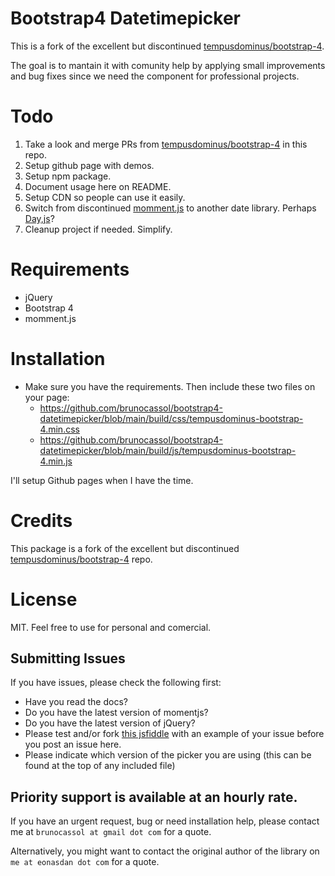 # Bootstrap4 Datetimepicker

This is a fork of the excellent but discontinued [tempusdominus/bootstrap-4](https://github.com/tempusdominus/bootstrap-4).

The goal is to mantain it with comunity help by applying small improvements and bug fixes since we need the component for professional projects.

# Todo

1. Take a look and merge PRs from [tempusdominus/bootstrap-4](https://github.com/tempusdominus/bootstrap-4) in this repo.
1. Setup github page with demos.
1. Setup npm package.
1. Document usage here on README.
1. Setup CDN so people can use it easily.
1. Switch from discontinued [momment.js](https://momentjs.com/docs/#/-project-status/) to another date library. Perhaps [Day,js](https://github.com/iamkun/dayjs)?
1. Cleanup project if needed. Simplify.

# Requirements

- jQuery
- Bootstrap 4
- momment.js

# Installation

- Make sure you have the requirements. Then include these two files on your page:
	- https://github.com/brunocassol/bootstrap4-datetimepicker/blob/main/build/css/tempusdominus-bootstrap-4.min.css
	- https://github.com/brunocassol/bootstrap4-datetimepicker/blob/main/build/js/tempusdominus-bootstrap-4.min.js

I'll setup Github pages when I have the time.

# Credits

This package is a fork of the excellent but discontinued [tempusdominus/bootstrap-4](https://github.com/tempusdominus/bootstrap-4) repo.

# License

MIT. Feel free to use for personal and comercial.

## Submitting Issues

If you have issues, please check the following first:

* Have you read the docs? 
* Do you have the latest version of momentjs?
* Do you have the latest version of jQuery?
* Please test and/or fork [this jsfiddle](https://jsfiddle.net/Eonasdan/bdxss6m8/) with an example of your issue before you post an issue here.
* Please indicate which version of the picker you are using (this can be found at the top of any included file)

## Priority support is available at an hourly rate. 

If you have an urgent request, bug or need installation help, please contact me at `brunocassol at gmail dot com` for a quote.

Alternatively, you might want to contact the original author of the library on `me at eonasdan dot com` for a quote.